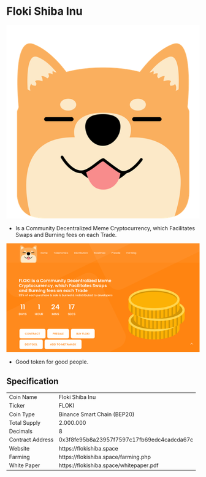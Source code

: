 # Floki Shiba Inu
![FlokiShibaInu](Logo.png)

- Is a Community Decentralized Meme Cryptocurrency, which Facilitates Swaps and Burning fees on each Trade.

![FlokiShibaInuPreview](Preview.png)

- Good token for good people.

## Specification
<table>
<tr><td>Coin Name</td><td>Floki Shiba Inu</td></tr>
<tr><td>Ticker</td><td>FLOKI</td></tr>
<tr><td>Coin Type</td><td>Binance Smart Chain (BEP20)</td></tr>
<tr><td>Total Supply</td><td>2.000.000</td></tr>
<tr><td>Decimals</td><td>8</td></tr>
<tr><td>Contract Address</td><td>0x3f8fe95b8a23957f7597c17fb69edc4cadcda67c</td></tr>
<tr><td>Website</td><td>https://flokishiba.space</td></tr>
<tr><td>Farming</td><td>https://flokishiba.space/farming.php</td></tr>
<tr><td>White Paper</td><td>https://flokishiba.space/whitepaper.pdf</td></tr>
</table>
